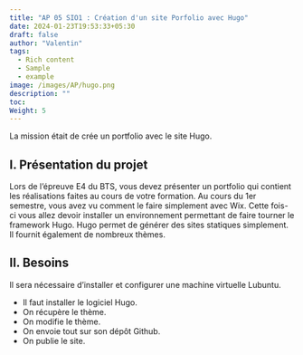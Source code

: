 ```yaml
---
title: "AP 05 SIO1 : Création d'un site Porfolio avec Hugo"
date: 2024-01-23T19:53:33+05:30
draft: false
author: "Valentin"
tags:
  - Rich content
  - Sample
  - example
image: /images/AP/hugo.png
description: ""
toc: 
Weight: 5
---
```


La mission était de crée un portfolio avec le site Hugo.
## I. Présentation du projet

Lors de l’épreuve E4 du BTS, vous devez présenter un portfolio qui contient les réalisations faites au cours de votre formation. Au cours du 1er semestre, vous avez vu comment le faire simplement avec Wix. Cette fois-ci vous allez devoir installer un environnement permettant de faire tourner le framework Hugo. Hugo permet de générer des sites statiques simplement. Il fournit également de nombreux thèmes.
## II. Besoins

Il sera nécessaire d’installer et configurer une machine virtuelle Lubuntu.

- Il faut installer le logiciel Hugo.
- On récupère le thème.
- On modifie le thème.
- On envoie tout sur son dépôt Github.
- On publie le site.
